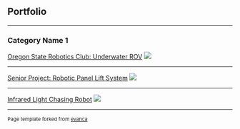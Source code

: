 ## Portfolio

---

### Category Name 1 

[Oregon State Robotics Club: Underwater ROV](/sample_page)
<img src="images/dummy_thumbnail.jpg?raw=true"/>

---
[Senior Project: Robotic Panel Lift System](/pdf/sample_presentation.pdf)
<img src="images/dummy_thumbnail.jpg?raw=true"/>

---
[Infrared Light Chasing Robot](http://example.com/)
<img src="images/dummy_thumbnail.jpg?raw=true"/>




---
<p style="font-size:11px">Page template forked from <a href="https://github.com/evanca/quick-portfolio">evanca</a></p>
<!-- Remove above link if you don't want to attibute -->
